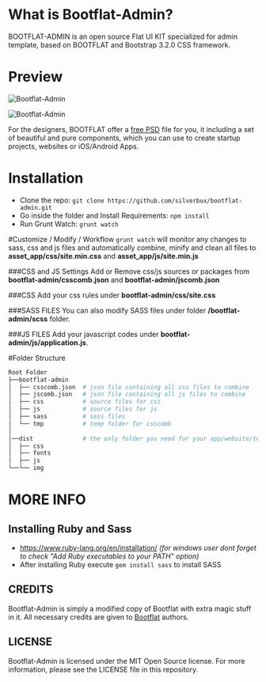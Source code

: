 
# What is Bootflat-Admin?
BOOTFLAT-ADMIN is an open source Flat UI KIT specialized for admin template, based on BOOTFLAT and Bootstrap 3.2.0 CSS framework.

# Preview
![Bootflat-Admin](https://raw.githubusercontent.com/silverbux/bootflat-admin/master/asset_app/img/screensho1.png "Bootflat-Admin")

![Bootflat-Admin](https://raw.githubusercontent.com/silverbux/bootflat-admin/master/asset_app/img/screenshot2.png "Bootflat-Admin")

For the designers, BOOTFLAT offer a [free PSD](https://github.com/bootflat/Bootflat.UI.Kit.PSD) file for you, it including a set of beautiful and pure components, which you can use to create startup projects, websites or iOS/Android Apps.


# Installation
* Clone the repo: `git clone https://github.com/silverbux/bootflat-admin.git`
* Go inside the folder and Install Requirements: `npm install`
* Run Grunt Watch: `grunt watch`

#Customize / Modify / Workflow
`grunt watch` will monitor any changes to sass, css and js files and automatically combine, minify and clean all files to **asset_app/css/site.min.css** and **asset_app/js/site.min.js**

###CSS and JS Settings
Add or Remove css/js sources or packages from **bootflat-admin/csscomb.json** and **bootflat-admin/jscomb.json**

###CSS
Add your css rules under **bootflat-admin/css/site.css**

###SASS FILES
You can also modify SASS files under folder **/bootflat-admin/scss** folder.

###JS FILES
Add your javascript codes under **bootflat-admin/js/application.js**.

#Folder Structure

```bash
Root Folder
├──bootflat-admin
│  ├── csscomb.json  # json file containing all css files to combine
│  ├── jscomb.json   # json file containing all js files to combine
│  ├── css           # source files for css
│  ├── js            # source files for js
│  ├── sass          # sass files
│  └── tmp           # temp folder for csscomb
│
│──dist              # the only folder you need for your app/website/template
│  ├── css
│  ├── fonts
│  ├── js
└──└── img
```
# MORE INFO

## Installing Ruby and Sass
* https://www.ruby-lang.org/en/installation/ *(for windows user dont forget to check "Add Ruby executables to your PATH" option)*
* After installing Ruby execute `gem install sass` to install SASS

## CREDITS
Bootflat-Admin is simply a modified copy of Bootflat with extra magic stuff in it. All necessary credits are given to [Bootflat](http://bootflat.github.io/) authors.

## LICENSE
Bootflat-Admin is licensed under the MIT Open Source license. For more information, please see the LICENSE file in this repository.

